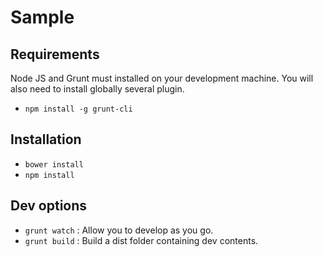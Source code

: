 # Sample

## Requirements
 
Node JS and Grunt must installed on your development machine.
You will also need to install globally several plugin.

- `npm install -g grunt-cli`


## Installation

- `bower install`
- `npm install`


## Dev options

- `grunt watch` : Allow you to develop as you go.
- `grunt build` : Build a dist folder containing dev contents.
